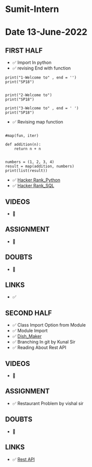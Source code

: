 # Sumit-Intern

# Date 13-June-2022


## FIRST HALF

- ✅ Import In python
- ✅ revising End with function
```
print("1-Welcome to" , end = '')
print("SP18")


print("2-Welcome to")
print("SP18")

print("3-Welcome to" , end = ' ')
print("SP18")
```
- ✅ Revising map function
```

#map(fun, iter)

def addition(n):
    return n + n


numbers = (1, 2, 3, 4)
result = map(addition, numbers)
print(list(result))

```
- ✅ [Hacker Rank_Python](https://github.com/sp18-interns/Sumit-Intern/tree/main/13-June-2022/Hacker_Rank)
- ✅ [Hacker Rank_SQL](https://github.com/sp18-interns/Sumit-Intern/tree/main/13-June-2022/Hacker_Rank_SQL)

## VIDEOS
- 🚫

## ASSIGNMENT
- 🚫

## DOUBTS
- 🚫

## LINKS 
- ✅


## SECOND HALF 
- ✅ Class Import Option from Module
- ✅ Module Import
- ✅ [Dish_Maker](https://github.com/sp18-interns/sumit_projects)
- ✅ Branching In git by Kunal Sir
- ✅ Reading About Rest API
## VIDEOS
- 🚫

## ASSIGNMENT
- ✅ Restaurant Problem by vishal sir

## DOUBTS
- 🚫

## LINKS
- ✅ [Rest API](https://restfulapi.net/)

